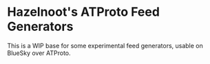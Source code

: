 # Hazelnoot's ATProto Feed Generators

This is a WIP base for some experimental feed generators, usable on BlueSky over ATProto.